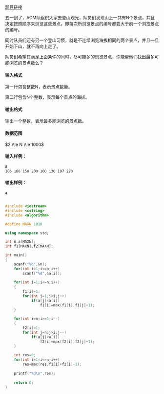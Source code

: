 

[题目链接](https://www.acwing.com/problem/content/1016/)


五一到了，ACM队组织大家去登山观光，队员们发现山上一共有N个景点，并且决定按照顺序来浏览这些景点，即每次所浏览景点的编号都要大于前一个浏览景点的编号。

同时队员们还有另一个登山习惯，就是不连续浏览海拔相同的两个景点，并且一旦开始下山，就不再向上走了。

队员们希望在满足上面条件的同时，尽可能多的浏览景点，你能帮他们找出最多可能浏览的景点数么？

#### 输入格式

第一行包含整数N，表示景点数量。

第二行包含N个整数，表示每个景点的海拔。

#### 输出格式

输出一个整数，表示最多能浏览的景点数。

#### 数据范围

$2 \\le N \\le 1000$

#### 输入样例：

    8
    186 186 150 200 160 130 197 220
    

#### 输出样例：

    4
    
    
```cpp

#include <iostream>
#include <cstring>
#include <algorithm>

#define MAXN 1010

using namespace std;

int n,a[MAXN];
int f1[MAXN],f2[MAXN];

int main()
{
    scanf("%d",&n);
    for(int i=1;i<=n;i++)
        scanf("%d",&a[i]);
    
    for(int i=1;i<=n;i++)
    {
        f1[i]=1;
        for(int j=1;j<i;j++)
            if(a[j]<a[i])
                f1[i]=max(f1[i],f1[j]+1);
    }
    
    for(int i=n;i>=1;i--)
    {
        f2[i]=1;
        for(int j=n;j>i;j--)
            if(a[j]<a[i])
                f2[i]=max(f2[i],f2[j]+1);
    }
    
    int res=0;
    for(int i=1;i<=n;i++)
        res=max(res,f1[i]+f2[i]-1);
    
    printf("%d\n",res);
    
    return 0;
}


```

